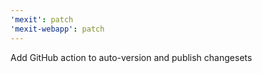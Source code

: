 ```yaml
---
'mexit': patch
'mexit-webapp': patch
---
```


Add GitHub action to auto-version and publish changesets
